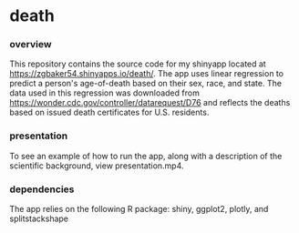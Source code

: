 # death

### overview

This repository contains the source code for my shinyapp located at https://zgbaker54.shinyapps.io/death/. The app uses linear regression to predict a person's age-of-death based on their sex, race, and state. The data used in this regression was downloaded from https://wonder.cdc.gov/controller/datarequest/D76 and reflects the deaths based on issued death certificates for U.S. residents.

### presentation
To see an example of how to run the app, along with a description of the scientific background, view presentation.mp4.

### dependencies
The app relies on the following R package: shiny, ggplot2, plotly, and splitstackshape
